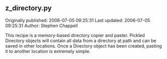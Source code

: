 ## z_directory.py

Originally published: 2006-07-05 09:25:31
Last updated: 2006-07-05 09:25:31
Author: Stephen Chappell

This recipe is a memory-based directory copier and paster. Pickled Directory objects will contain all data from a directory at path and can be saved in other locations. Once a Directory object has been created, pasting it to another location is extremely simple.